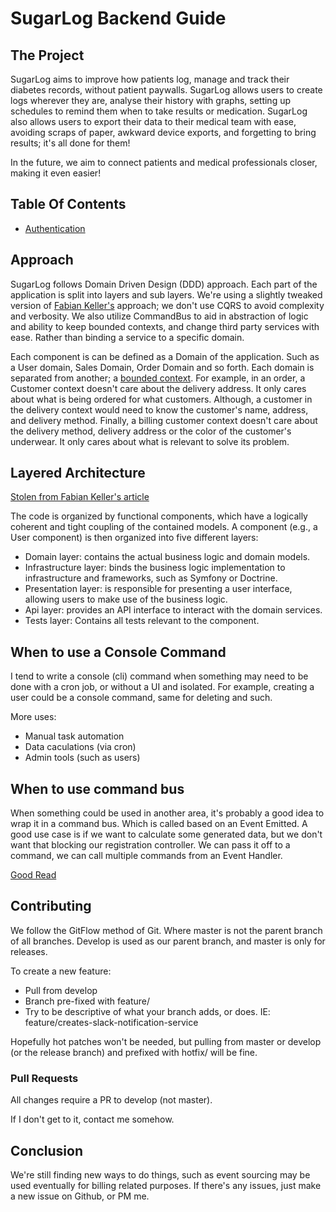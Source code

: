 # SugarLog Backend Guide

## The Project

SugarLog aims to improve how patients log, manage and track their diabetes records, without patient paywalls. SugarLog allows users to create logs wherever they are, analyse their history with graphs, setting up schedules to remind them when to take results or medication. SugarLog also allows users to export their data to their medical team with ease, avoiding scraps of paper, awkward device exports, and forgetting to bring results; it's all done for them! 

In the future, we aim to connect patients and medical professionals closer, making it even easier!
 
 
## Table Of Contents
    
- [Authentication](AUTHENTICATION.md)

## Approach

SugarLog follows Domain Driven Design (DDD) approach. Each part of the application is split into layers and sub layers. We're using a slightly tweaked version of [Fabian Keller's](https://www.fabian-keller.de/blog/domain-driven-design-with-symfony-a-folder-structure) approach; we don't use CQRS to avoid complexity and verbosity. We also utilize CommandBus to aid in abstraction of logic and ability to keep bounded contexts, and change third party services with ease. Rather than binding a service to a specific domain. 

Each component is can be defined as a Domain of the application. Such as a User domain, Sales Domain, Order Domain and so forth. Each domain is separated from another; a [bounded context](http://www.informit.com/articles/article.aspx?p=2738465&seqNum=3). For example, in an order, a Customer context doesn't care about the delivery address. It only cares about what is being ordered for what customers. Although, a customer in the delivery context would need to know the customer's name, address, and delivery method. Finally, a billing customer context doesn't care about the delivery method, delivery address or the color of the customer's underwear. It only cares about what is relevant to solve its problem. 


## Layered Architecture

[Stolen from Fabian Keller's article](https://www.fabian-keller.de/blog/domain-driven-design-with-symfony-a-folder-structure)

The code is organized by functional components, which have a logically coherent and tight coupling of the contained models. A component (e.g., a User component) is then organized into five different layers:

* Domain layer: contains the actual business logic and domain models.
* Infrastructure layer: binds the business logic implementation to infrastructure and frameworks, such as Symfony or Doctrine.
* Presentation layer: is responsible for presenting a user interface, allowing users to make use of the business logic.
* Api layer: provides an API interface to interact with the domain services.
* Tests layer: Contains all tests relevant to the component.


## When to use a Console Command

I tend to write a console (cli) command when something may need to be done with a cron job, or without a UI and isolated. For example, creating a user could be a console command, same for deleting and such. 

More uses: 

* Manual task automation
* Data caculations (via cron)
* Admin tools (such as users)

## When to use command bus

When something could be used in another area, it's probably a good idea to wrap it in a command bus. Which is called based on an Event Emitted. A good use case is if we want to calculate some generated data, but we don't want that blocking our registration controller. We can pass it off to a command, we can call multiple commands from an Event Handler. 

[Good Read](https://en.wikipedia.org/wiki/Command_pattern)


## Contributing

We follow the GitFlow method of Git. Where master is not the parent branch of all branches. Develop is used as our parent branch, and master is only for releases. 

To create a new feature: 

* Pull from develop
* Branch pre-fixed with feature/
* Try to be descriptive of what your branch adds, or does. IE: feature/creates-slack-notification-service

Hopefully hot patches won't be needed, but pulling from master or develop (or the release branch) and prefixed with hotfix/ will be fine. 

### Pull Requests

All changes require a PR to develop (not master). 

If I don't get to it, contact me somehow. 


## Conclusion

We're still finding new ways to do things, such as event sourcing may be used eventually for billing related purposes. If there's any issues, just make a new issue on Github, or PM me. 

